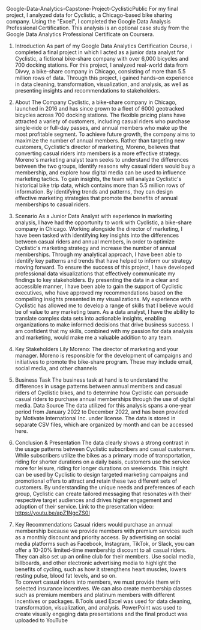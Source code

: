 Google-Data-Analytics-Capstone-Project-CyclisticPublic
For my final project, I analyzed data for Cyclistic, a Chicago-based bike sharing company. Using the "Excel", I completed the Google Data Analysis Professional Certification.
This analysis is an optional case study from the Google Data Analytics Professional Certificate on Coursera.
1. Introduction
As part of my Google Data Analytics Certification Course, i completed a final project in which I acted as a junior data analyst for Cyclistic, a fictional bike-share company with over 6,000 bicycles and 700 docking stations. For this project, I analyzed real-world data from Divvy, a bike-share company in Chicago, consisting of more than 5.5 million rows of data. Through this project, i gained hands-on experience in data cleaning, transformation, visualization, and analysis, as well as presenting insights and recommendations to stakeholders.
2. About The Company
Cyclistic, a bike-share company in Chicago, launched in 2016 and has since grown to a fleet of 6000 geotracked bicycles across 700 docking stations. The flexible pricing plans have attracted a variety of customers, including casual riders who purchase single-ride or full-day passes, and annual members who make up the most profitable segment.
To achieve future growth, the company aims to maximize the number of annual members. Rather than targeting new customers, Cyclistic's director of marketing, Moreno, believes that converting casual riders into members is a more effective strategy. Moreno's marketing analyst team seeks to understand the differences between the two groups, identify reasons why casual riders would buy a membership, and explore how digital media can be used to influence marketing tactics.
To gain insights, the team will analyze Cyclistic's historical bike trip data, which contains more than 5.5 million rows of information. By identifying trends and patterns, they can design effective marketing strategies that promote the benefits of annual memberships to casual riders.
3. Scenario
As a Junior Data Analyst with experience in marketing analysis, I have had the opportunity to work with Cyclistic, a bike-share company in Chicago. Working alongside the director of marketing, I have been tasked with identifying key insights into the differences between casual riders and annual members, in order to optimize Cyclistic's marketing strategy and increase the number of annual memberships. Through my analytical approach, I have been able to identify key patterns and trends that have helped to inform our strategy moving forward.
To ensure the success of this project, I have developed professional data visualizations that effectively communicate my findings to key stakeholders. By presenting the data in a clear and accessible manner, I have been able to gain the support of Cyclistic executives, who have approved my recommendations based on the compelling insights presented in my visualizations.
My experience with Cyclistic has allowed me to develop a range of skills that I believe would be of value to any marketing team. As a data analyst, I have the ability to translate complex data sets into actionable insights, enabling organizations to make informed decisions that drive business success. I am confident that my skills, combined with my passion for data analysis and marketing, would make me a valuable addition to any team.
4. Key Stakeholders
Lily Moreno: The director of marketing and your manager. Moreno is responsible for the development of campaigns and initiatives to promote the bike-share program. These may include email, social media, and other channels
5. Business Task
The business task at hand is to understand the differences in usage patterns between annual members and casual riders of Cyclistic bikes, and to determine how Cyclistic can persuade casual riders to purchase annual memberships through the use of digital media.
Data Source The data utilized for this analysis spans a one-year period from January 2022 to December 2022, and has been provided by Motivate International Inc. under license. The data is stored in separate CSV files, which are organized by month and can be accessed here.
6. Conclusion & Presentation
The data clearly shows a strong contrast in the usage patterns between Cyclistic subscribers and casual customers. While subscribers utilize the bikes as a primary mode of transportation, riding for shorter durations on a daily basis, customers use the service more for leisure, riding for longer durations on weekends. This insight can be used by Cyclistic to design targeted marketing campaigns and promotional offers to attract and retain these two different sets of customers. By understanding the unique needs and preferences of each group, Cyclistic can create tailored messaging that resonates with their respective target audiences and drives higher engagement and adoption of their service.
Link to the presentation video: https://youtu.be/apZ1NgcZS0I

7. Key Recommendations
Casual riders would purchase an annual membership because we provide members with premium services such as a monthly discount and priority access.
By advertising on social media platforms such as Facebook, Instagram, TikTok, or Slack, you can offer a 10-20% limited-time membership discount to all casual riders. They can also set up an online club for their members.
Use social media, billboards, and other electronic advertising media to highlight the benefits of cycling, such as how it strengthens heart muscles, lowers resting pulse, blood fat levels, and so on.
To convert casual riders into members, we must provide them with selected insurance incentives.
We can also create membership classes such as premium members and platinum members with different incentives or packages.
8.Tools used
Excel was used for data cleaning, transformation, visualization, and analysis. PowerPoint was used to create visually engaging data presentations and the final product was uploaded to YouTube

